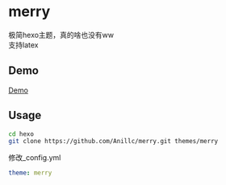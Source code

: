 # merry  

极简hexo主题，真的啥也没有ww  
支持latex  

## Demo  

[Demo](https://anillc.cn)

## Usage  

```bash
cd hexo
git clone https://github.com/Anillc/merry.git themes/merry
```

修改\_config.yml  

```yml
theme: merry
```

